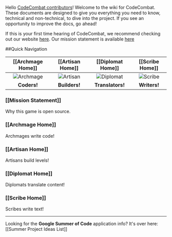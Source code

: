 Hello [CodeCombat contributors](http://codecombat.com/contribute)! Welcome to the wiki for CodeCombat. These documents are designed to give you everything you need to know, technical and non-technical, to dive into the project. If you see an opportunity to improve the docs, go ahead!  

If this is your first time hearing of CodeCombat, we recommend checking out our website [here](codecombat.com).  Our mission statement is available [here](https://github.com/codecombat/codecombat/wiki/Mission-statement)

##Quick Navigation

| [[Archmage Home]]     | [[Artisan Home]]  | [[Diplomat Home]]  | [[Scribe Home]] |
| :---------------: | :-----------: | :------------: | :---------: |
| ![Archmage](http://codecombat.com/images/pages/contribute/tile_archmage.png)         | ![Artisan](http://codecombat.com/images/pages/contribute/tile_artisan.png) | ![Diplomat](http://codecombat.com/images/pages/contribute/tile_diplomat.png)          | ![Scribe](http://codecombat.com/images/pages/contribute/tile_scribe.png)            |
| **Coders!**          | **Builders!**      |   **Translators!**          | **Writers!**            |



### [[Mission Statement]]
Why this game is open source.

### [[Archmage Home]]
Archmages write code!

### [[Artisan Home]]
Artisans build levels!

### [[Diplomat Home]]
Diplomats translate content!

### [[Scribe Home]]
Scribes write text!

***

Looking for the **Google Summer of Code** application info? It's over here: [[Summer Project Ideas List]]